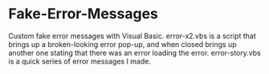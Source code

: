 # Fake-Error-Messages
Custom fake error messages with Visual Basic.
error-x2.vbs is a script that brings up a broken-looking error pop-up, and when closed brings up another one stating that there was an error loading the error.
error-story.vbs is a quick series of error messages I made.
